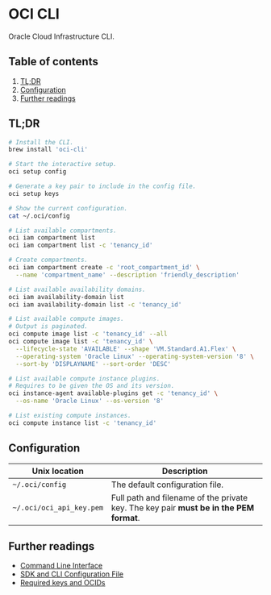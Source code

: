 # OCI CLI

Oracle Cloud Infrastructure CLI.

## Table of contents <!-- omit in toc -->

1. [TL;DR](#tldr)
1. [Configuration](#configuration)
1. [Further readings](#further-readings)

## TL;DR

```sh
# Install the CLI.
brew install 'oci-cli'

# Start the interactive setup.
oci setup config

# Generate a key pair to include in the config file.
oci setup keys

# Show the current configuration.
cat ~/.oci/config

# List available compartments.
oci iam compartment list
oci iam compartment list -c 'tenancy_id'

# Create compartments.
oci iam compartment create -c 'root_compartment_id' \
  --name 'compartment_name' --description 'friendly_description'

# List available availability domains.
oci iam availability-domain list
oci iam availability-domain list -c 'tenancy_id'

# List available compute images.
# Output is paginated.
oci compute image list -c 'tenancy_id' --all
oci compute image list -c 'tenancy_id' \
  --lifecycle-state 'AVAILABLE' --shape 'VM.Standard.A1.Flex' \
  --operating-system 'Oracle Linux' --operating-system-version '8' \
  --sort-by 'DISPLAYNAME' --sort-order 'DESC'

# List available compute instance plugins.
# Requires to be given the OS and its version.
oci instance-agent available-plugins get -c 'tenancy_id' \
  --os-name 'Oracle Linux' --os-version '8'

# List existing compute instances.
oci compute instance list -c 'tenancy_id'
```

## Configuration

| Unix location            | Description                                                                            |
| ------------------------ | -------------------------------------------------------------------------------------- |
| `~/.oci/config`          | The default configuration file.                                                        |
| `~/.oci/oci_api_key.pem` | Full path and filename of the private key. The key pair **must be in the PEM format**. |

## Further readings

- [Command Line Interface]
- [SDK and CLI Configuration File]
- [Required keys and OCIDs]

<!--
  References
  -->

<!-- Upstream -->
[command line interface]: https://docs.oracle.com/en-us/iaas/Content/API/Concepts/cliconcepts.htm
[required keys and ocids]: https://docs.oracle.com/en-us/iaas/Content/API/Concepts/apisigningkey.htm
[sdk and cli configuration file]: https://docs.oracle.com/en-us/iaas/Content/API/Concepts/sdkconfig.htm
